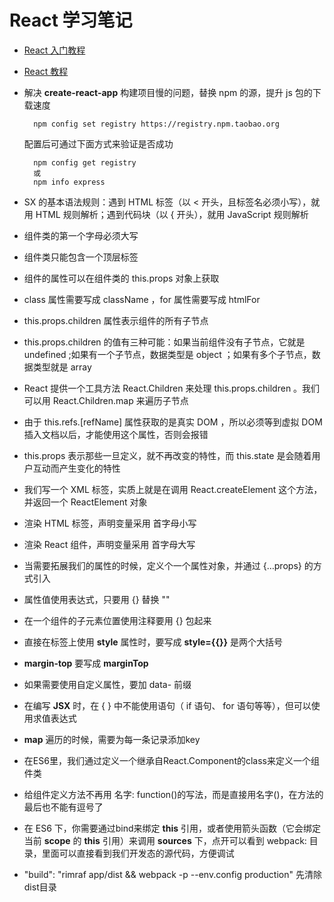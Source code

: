 React 学习笔记
==================================

* [React 入门教程](http://www.css88.com/react/docs/hello-world.html)
* [React 教程](http://www.css88.com/react/tutorial/tutorial.html)

* 解决 **create-react-app** 构建项目慢的问题，替换 npm 的源，提升 js 包的下载速度

		npm config set registry https://registry.npm.taobao.org
	
	配置后可通过下面方式来验证是否成功
	
		npm config get registry
		或
		npm info express


* SX 的基本语法规则：遇到 HTML 标签（以 < 开头，且标签名必须小写），就用 HTML 规则解析；遇到代码块（以 { 开头），就用 JavaScript 规则解析

* 组件类的第一个字母必须大写

* 组件类只能包含一个顶层标签

* 组件的属性可以在组件类的 this.props 对象上获取

* class 属性需要写成 className ，for 属性需要写成 htmlFor

* this.props.children 属性表示组件的所有子节点

* this.props.children 的值有三种可能：如果当前组件没有子节点，它就是 undefined ;如果有一个子节点，数据类型是 object ；如果有多个子节点，数据类型就是 array

* React 提供一个工具方法 React.Children 来处理 this.props.children 。我们可以用 React.Children.map 来遍历子节点

* 由于 this.refs.[refName] 属性获取的是真实 DOM ，所以必须等到虚拟 DOM 插入文档以后，才能使用这个属性，否则会报错

* this.props 表示那些一旦定义，就不再改变的特性，而 this.state 是会随着用户互动而产生变化的特性

* 我们写一个 XML 标签，实质上就是在调用 React.createElement 这个方法，并返回一个 ReactElement 对象

* 渲染 HTML 标签，声明变量采用 首字母小写

* 渲染 React 组件，声明变量采用 首字母大写

* 当需要拓展我们的属性的时候，定义个一个属性对象，并通过 {…props} 的方式引入

* 属性值使用表达式，只要用 {} 替换 ""

* 在一个组件的子元素位置使用注释要用 {} 包起来

* 直接在标签上使用 **style** 属性时，要写成 **style={{}}** 是两个大括号

* **margin-top** 要写成 **marginTop**

* 如果需要使用自定义属性，要加 data- 前缀

* 在编写 **JSX** 时，在 { } 中不能使用语句（ if 语句、 for 语句等等），但可以使用求值表达式

* **map** 遍历的时候，需要为每一条记录添加key

* 在ES6里，我们通过定义一个继承自React.Component的class来定义一个组件类

* 给组件定义方法不再用 名字: function()的写法，而是直接用名字()，在方法的最后也不能有逗号了

* 在 ES6 下，你需要通过bind来绑定 **this** 引用，或者使用箭头函数（它会绑定当前 **scope** 的 **this** 引用）来调用 
**sources** 下，点开可以看到 webpack: 目录，里面可以直接看到我们开发态的源代码，方便调试

* "build": "rimraf app/dist && webpack -p --env.config production" 先清除dist目录




